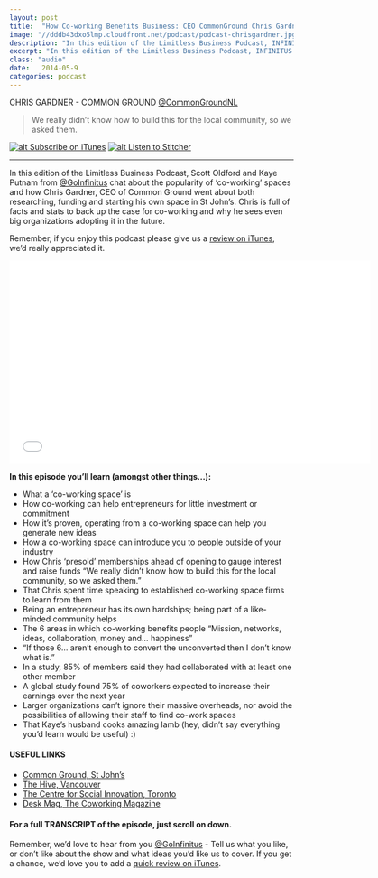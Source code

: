```yaml
---
layout: post
title:  "How Co-working Benefits Business: CEO CommonGround Chris Gardner"
image: "//dddb43dxo5lmp.cloudfront.net/podcast/podcast-chrisgardner.jpg"
description: "In this edition of the Limitless Business Podcast, INFINITUS chat about the popularity of ‘co-working’ spaces and how Chris Gardner, CEO of Common Ground went about both researching, funding and starting his own space in St John’s. Chris is full of facts and stats to back up the case for co-working and why he sees even big organizations adopting it in the future." 
excerpt: "In this edition of the Limitless Business Podcast, INFINITUS chat about the popularity of ‘co-working’ spaces and how Chris Gardner, CEO of Common Ground went about both researching, funding and starting his own space in St John’s."
class: "audio"
date:   2014-05-9
categories: podcast
---
```


CHRIS GARDNER - COMMON GROUND [@CommonGroundNL](http://twitter.com/commongroundNL)

>We really didn’t know how to build this for the local community, so we asked them.

[![alt Subscribe on iTunes](//dddb43dxo5lmp.cloudfront.net/podcast/Subscribe_on_iTunes_Badge_US-UK_110x40_0824.png "Subscribe on iTunes")](https://itunes.apple.com/us/podcast/how-co-working-benefits-business/id873320660?i=309694906&mt=2)
[![alt Listen to Stitcher](//cloudfront.assets.stitcher.com/promo.assets/stitcher-banner-120x90.jpg "Listen to Stitcher")](http://www.stitcher.com/s?eid=33754171&refid=stpr)

*****

In this edition of the Limitless Business Podcast, Scott Oldford and Kaye Putnam from [@GoInfinitus](http://twitter.com/goinfinitus) chat about the popularity of ‘co-working’ spaces and how Chris Gardner, CEO of Common Ground went about both researching, funding and starting his own space in St John’s. Chris is full of facts and stats to back up the case for co-working and why he sees even big organizations adopting it in the future.

Remember, if you enjoy this podcast please give us a [review on iTunes](https://itunes.apple.com/us/podcast/limitless-business-podcast/id873320660?mt=2), we’d really appreciated it.

<iframe style="border: none" src="//html5-player.libsyn.com/embed/episode/id/2814437/height/360/width/640/theme/standard/direction/no/autoplay/no/autonext/no/thumbnail/yes/preload/no/no_addthis/no/" height="360" width="640" scrolling="no"  allowfullscreen webkitallowfullscreen mozallowfullscreen oallowfullscreen msallowfullscreen></iframe>


**In this episode you’ll learn (amongst other things…):**
  
- What a ‘co-working space’ is
- How co-working can help entrepreneurs for little investment or commitment
- How it’s proven, operating from a co-working space can help you generate new ideas
- How a co-working space can introduce you to people outside of your industry
- How Chris ‘presold’ memberships ahead of opening to gauge interest and raise funds “We really didn’t know how to build this for the local community, so we asked them.”
- That Chris spent time speaking to established co-working space firms to learn from them
- Being an entrepreneur has its own hardships; being part of a like-minded community helps
- The 6 areas in which co-working benefits people “Mission, networks, ideas, collaboration, money and… happiness”
- “If those 6… aren’t enough to convert the unconverted then I don’t know what is.”
- In a study, 85% of members said they had collaborated with at least one other member
- A global study found 75% of coworkers expected to increase their earnings over the next year
- Larger organizations can’t ignore their massive overheads, nor avoid the possibilities of allowing their staff to find co-work spaces
- That Kaye’s husband cooks amazing lamb (hey, didn’t say everything you’d learn would be useful) :)



#### USEFUL LINKS
- [Common Ground, St John’s](http://www.workatcommonground.com)
- [The Hive, Vancouver](http://www.hivevancouver.com)
- [The Centre for Social Innovation, Toronto](http://www.socialinnovation.ca)
- [Desk Mag, The Coworking Magazine](http://www.deskmag.com)
 
#### For a full TRANSCRIPT of the episode, just scroll on down.
 
Remember, we’d love to hear from you [@GoInfinitus](http://twitter.com/goinfinitus) - Tell us what you like, or don’t like about the show and what ideas you’d like us to cover. If you get a chance, we’d love you to add a [quick review on iTunes](https://itunes.apple.com/us/podcast/limitless-business-podcast/id873320660?mt=2).